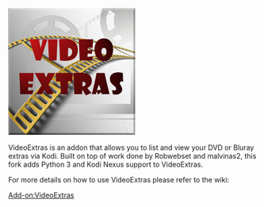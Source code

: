 ![VideoExtras](icon.png)

VideoExtras is an addon that allows you to list and view your DVD or Bluray extras via Kodi. Built on top of work done by Robwebset and malvinas2, this fork adds Python 3 and Kodi Nexus support to VideoExtras.


For more details on how to use VideoExtras please refer to the wiki:

[Add-on:VideoExtras](https://github.com/AMoo-Miki/script.videoextras/wiki)
